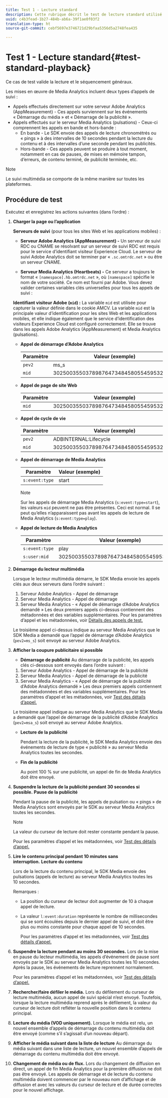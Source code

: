```yaml
---
title: Test 1 - Lecture standard
description: Cette rubrique décrit le test de lecture standard utilisé dans la validation.
uuid: c4b3fead-1b27-484b-ab6a-39f1ae0f03f2
translation-type: ht
source-git-commit: cebf5697e3746721d29bfaa5356d5a2748fea435

---
```



# Test 1 - Lecture standard{#test-standard-playback}

Ce cas de test valide la lecture et le séquencement généraux.

Les mises en œuvre de Media Analytics incluent deux types d’appels de suivi :
* Appels effectués directement sur votre serveur Adobe Analytics (AppMeasurement) - Ces appels surviennent sur les événements « Démarrage du média » et « Démarrage de la publicité ».
* Appels effectués sur le serveur Media Analytics (pulsations) - Ceux-ci comprennent les appels en bande et hors-bande :
   * En bande - Le SDK envoie des appels de lecture chronométrés ou « pings » à des intervalles de 10 secondes pendant la lecture du contenu et à des intervalles d’une seconde pendant les publicités.
   * Hors-bande - Ces appels peuvent se produire à tout moment, notamment en cas de pauses, de mises en mémoire tampon, d’erreurs, de contenu terminé, de publicité terminée, etc.

>[!NOTE]
>Le suivi multimédia se comporte de la même manière sur toutes les plateformes.

## Procédure de test

Exécutez et enregistrez les actions suivantes (dans l’ordre) :

1. **Charger la page ou l’application**

   **Serveurs de suivi** (pour tous les sites Web et les applications mobiles) :

   * **Serveur Adobe Analytics (AppMeasurement) -** Un serveur de suivi RDC ou CNAME se résolvant sur un serveur de suivi RDC est requis pour le service d’identifiant visiteur Experience Cloud. Le serveur de suivi Adobe Analytics doit se terminer par « `.sc.omtrdc.net` » ou être un serveur CNAME.

   * **Serveur Media Analytics (Heartbeats) -** Ce serveur a toujours le format « `[namespace].hb.omtrdc.net` », où `[namespace]` spécifie le nom de votre société. Ce nom est fourni par Adobe.
   Vous devez valider certaines variables clés universelles pour tous les appels de suivi :

   **Identifiant visiteur Adobe (`mid`) :** La variable `mid` est utilisée pour capturer la valeur définie dans le cookie AMCV. La variable `mid` est la principale valeur d’identification pour les sites Web et les applications mobiles, et elle indique également que le service d’identification des visiteurs Experience Cloud est configuré correctement. Elle se trouve dans les appels Adobe Analytics (AppMeasurement) et Media Analytics (pulsations).

   * **Appel de démarrage d’Adobe Analytics**

      | Paramètre | Valeur (exemple) |
      |---|---|
      | `pev2` | ms_s |
      | `mid` | 30250035503789876473484580554595324209 |

   * **Appel de page de site Web**

      | Paramètre | Valeur (exemple) |
      |---|---|
      | `mid` | 30250035503789876473484580554595324209 |

   * **Appel de cycle de vie**

      | Paramètre | Valeur (exemple) |
      |---|---|
      | `pev2` | ADBINTERNAL:Lifecycle |
      | `mid` | 30250035503789876473484580554595324209 |

   * **Appel de démarrage de Media Analytics**

      | Paramètre | Valeur (exemple) |
      |---|---|
      | `s:event:type` | start |

      >[!NOTE]
      >
      >Sur les appels de démarrage Media Analytics (`s:event:type=start`), les valeurs `mid` peuvent ne pas être présentes. Ceci est normal. Il se peut qu’elles n’apparaissent pas avant les appels de lecture de Media Analytics (`s:event:type=play`).

   * **Appel de lecture de Media Analytics**

      | Paramètre | Valeur (exemple) |
      |---|---|
      | `s:event:type` | play |
      | `s:user:mid` | 30250035503789876473484580554595324209 |


1. **Démarrage du lecteur multimédia**

   Lorsque le lecteur multimédia démarre, le SDK Media envoie les appels clés aux deux serveurs dans l’ordre suivant :

   1. Serveur Adobe Analytics - Appel de démarrage
   1. Serveur Media Analytics - Appel de démarrage
   1. Serveur Media Analytics - « Appel de démarrage d’Adobe Analytics demandé »
   Les deux premiers appels ci-dessus contiennent des métadonnées et des variables supplémentaires. Pour les paramètres d’appel et les métadonnées, voir [Détails des appels de test.](/help/sdk-implement/validation/test-call-details.md#start-the-media-player)

   Le troisième appel ci-dessus indique au serveur Media Analytics que le SDK Media a demandé que l’appel de démarrage d’Adobe Analytics (`pev2=ms_s`) soit envoyé au serveur Adobe Analytics.

1. **Afficher la coupure publicitaire si possible**

   * **Démarrage de publicité**
   Au démarrage de la publicité, les appels clés ci-dessous sont envoyés dans l’ordre suivant :

   1. Serveur Adobe Analytics - Appel de démarrage de la publicité
   1. Serveur Media Analytics - Appel de démarrage de la publicité
   1. Serveur Media Analytics - « Appel de démarrage de la publicité d’Adobe Analytics demandé »
   Les deux premiers appels contiennent des métadonnées et des variables supplémentaires. Pour les paramètres d’appel et les métadonnées, voir [Test des détails d’appel.](/help/sdk-implement/validation/test-call-details.md#view-ad-playback)

   Le troisième appel indique au serveur Media Analytics que le SDK Media a demandé que l’appel de démarrage de la publicité d’Adobe Analytics (`pev2=msa_s`) soit envoyé au serveur Adobe Analytics.

   * **Lecture de la publicité**

      Pendant la lecture de la publicité, le SDK Media Analytics envoie des événements de lecture de type « publicité » au serveur Media Analytics toutes les secondes.

   * **Fin de la publicité**

      Au point 100 % sur une publicité, un appel de fin de Media Analytics doit être envoyé.



1. **Suspendre la lecture de la publicité pendant 30 secondes si possible.** **Pause de la publicité**

   Pendant la pause de la publicité, les appels de pulsation ou « pings » de Media Analytics sont envoyés par le SDK au serveur Media Analytics toutes les secondes.

   >[!NOTE]
   >
   >La valeur du curseur de lecture doit rester constante pendant la pause.

   Pour les paramètres d’appel et les métadonnées, voir [Test des détails d’appel.](/help/sdk-implement/validation/test-call-details.md#ma-ad-pause-call)

1. **Lire le contenu principal pendant 10 minutes sans interruption.** **Lecture du contenu**

   Lors de la lecture du contenu principal, le SDK Media envoie des pulsations (appels de lecture) au serveur Media Analytics toutes les 10 secondes.

   Remarques :

   * La position du curseur de lecteur doit augmenter de 10 à chaque appel de lecture.
   * La valeur `l:event:duration` représente le nombre de millisecondes qui se sont écoulées depuis le dernier appel de suivi, et doit être plus ou moins constante pour chaque appel de 10 secondes.

      Pour les paramètres d’appel et les métadonnées, voir [Test des détails d’appel.](/help/sdk-implement/validation/test-call-details.md#play-main-content)

1. **Suspendre la lecture pendant au moins 30 secondes.** Lors de la mise en pause du lecteur multimédia, les appels d’événement de pause sont envoyés par le SDK au serveur Media Analytics toutes les 10 secondes. Après la pause, les événements de lecture reprennent normalement.

   Pour les paramètres d’appel et les métadonnées, voir [Test des détails d’appel.](/help/sdk-implement/validation/test-call-details.md#pause-main-content)

1. **Rechercher/faire défiler le média.** Lors du défilement du curseur de lecture multimédia, aucun appel de suivi spécial n’est envoyé. Toutefois, lorsque la lecture multimédia reprend après le défilement, la valeur du curseur de lecture doit refléter la nouvelle position dans le contenu principal.

1. **Lecture du média (VOD uniquement).** Lorsque le média est relu, un nouvel ensemble d’appels de démarrage du contenu multimédia doit être envoyé (comme s’il s’agissait d’un nouveau départ).

1. **Afficher le média suivant dans la liste de lecture** Au démarrage du média suivant dans une liste de lecture, un nouvel ensemble d’appels de démarrage du contenu multimédia doit être envoyé.

1. **Changement de média ou de flux.** Lors du changement de diffusion en direct, un appel de fin Media Analytics pour la première diffusion ne doit pas être envoyé. Les appels de démarrage et de lecture du contenu multimédia doivent commencer par le nouveau nom d’affichage et de diffusion et avec les valeurs du curseur de lecture et de durée correctes pour le nouvel affichage.
